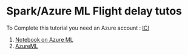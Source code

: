 # Spark/Azure ML Flight delay tutos

To Complete this tutorial you need an Azure account : [ICI](https://portal.azure.com/#home)

1. [Notebook on Azure ML](./tutoSparkFlightDelays)
2. [AzureML](./tutoAzureML)
